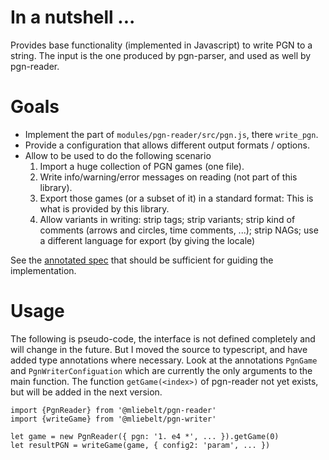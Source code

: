 # In a nutshell ...
Provides base functionality (implemented in Javascript) to write PGN to a string. The input is the one produced by pgn-parser, and used as well by pgn-reader.

# Goals

* Implement the part of `modules/pgn-reader/src/pgn.js`, there `write_pgn`.
* Provide a configuration that allows different output formats / options.
* Allow to be used to do the following scenario
  1. Import a huge collection of PGN games (one file).
  1. Write info/warning/error messages on reading (not part of this library).
  1. Export those games (or a subset of it) in a standard format: This is what is provided by this library.
  1. Allow variants in writing: strip tags; strip variants; strip kind of comments (arrows and circles, time comments, ...); strip NAGs; use a different language for export (by giving the locale)
  
See the [annotated spec](https://github.com/mliebelt/pgn-spec-commented/blob/main/annotated/export.md) that should be sufficient for guiding the implementation.
    
# Usage

The following is pseudo-code, the interface is not defined completely and will change in the future. But I moved the source to typescript, and have added type annotations where necessary. Look at the annotations `PgnGame` and `PgnWriterConfiguation` which are currently the only arguments to the main function. The function `getGame(<index>)` of pgn-reader not yet exists, but will be added in the next version.

```
import {PgnReader} from '@mliebelt/pgn-reader'
import {writeGame} from '@mliebelt/pgn-writer'

let game = new PgnReader({ pgn: '1. e4 *', ... }).getGame(0)
let resultPGN = writeGame(game, { config2: 'param', ... })
```

